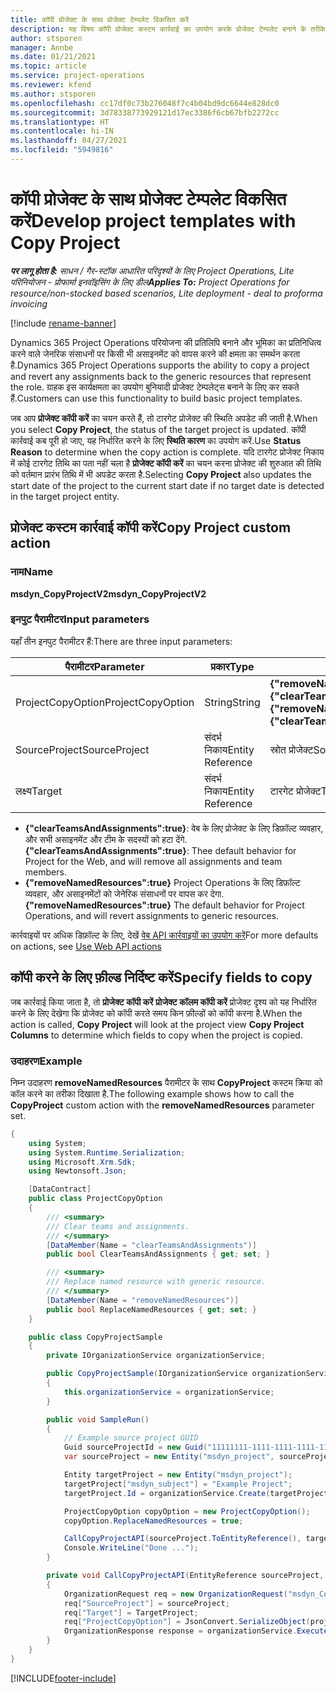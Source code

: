 ```yaml
---
title: कॉपी प्रोजेक्ट के साथ प्रोजेक्ट टेम्पलेट विकसित करें
description: यह विषय कॉपी प्रोजेक्ट कस्टम कार्रवाई का उपयोग करके प्रोजेक्ट टेम्पलेट बनाने के तरीके के बारे में जानकारी प्रदान करता है.
author: stsporen
manager: Annbe
ms.date: 01/21/2021
ms.topic: article
ms.service: project-operations
ms.reviewer: kfend
ms.author: stsporen
ms.openlocfilehash: cc17df0c73b276048f7c4b04bd9dc6644e828dc0
ms.sourcegitcommit: 3d78338773929121d17ec3386f6cb67bfb2272cc
ms.translationtype: HT
ms.contentlocale: hi-IN
ms.lasthandoff: 04/27/2021
ms.locfileid: "5949816"
---
```

# <a name="develop-project-templates-with-copy-project"></a><span data-ttu-id="142db-103">कॉपी प्रोजेक्ट के साथ प्रोजेक्ट टेम्पलेट विकसित करें</span><span class="sxs-lookup"><span data-stu-id="142db-103">Develop project templates with Copy Project</span></span>

<span data-ttu-id="142db-104">_**पर लागू होता है:** साधन / गैर-स्टॉक आधारित परिदृश्यों के लिए Project Operations, Lite परिनियोजन - प्रोफार्मा इनवॉइसिंग के लिए डील_</span><span class="sxs-lookup"><span data-stu-id="142db-104">_**Applies To:** Project Operations for resource/non-stocked based scenarios, Lite deployment - deal to proforma invoicing_</span></span>

[!include [rename-banner](~/includes/cc-data-platform-banner.md)]

<span data-ttu-id="142db-105">Dynamics 365 Project Operations परियोजना की प्रतिलिपि बनाने और भूमिका का प्रतिनिधित्व करने वाले जेनरिक संसाधनों पर किसी भी असाइनमेंट को वापस करने की क्षमता का समर्थन करता है.</span><span class="sxs-lookup"><span data-stu-id="142db-105">Dynamics 365 Project Operations supports the ability to copy a project and revert any assignments back to the generic resources that represent the role.</span></span> <span data-ttu-id="142db-106">ग्राहक इस कार्यक्षमता का उपयोग बुनियादी प्रोजेक्ट टेम्पलेट्स बनाने के लिए कर सकते हैं.</span><span class="sxs-lookup"><span data-stu-id="142db-106">Customers can use this functionality to build basic project templates.</span></span>

<span data-ttu-id="142db-107">जब आप **प्रोजेक्ट कॉपी करें** का चयन करते हैं, तो टारगेट प्रोजेक्ट की स्थिति अपडेट की जाती है.</span><span class="sxs-lookup"><span data-stu-id="142db-107">When you select **Copy Project**, the status of the target project is updated.</span></span> <span data-ttu-id="142db-108">कॉपी कार्रवाई कब पूरी हो जाए, यह निर्धारित करने के लिए **स्थिति कारण** का उपयोग करें.</span><span class="sxs-lookup"><span data-stu-id="142db-108">Use **Status Reason** to determine when the copy action is complete.</span></span> <span data-ttu-id="142db-109">यदि टारगेट प्रोजेक्ट निकाय में कोई टारगेट तिथि का पता नहीं चला है **प्रोजेक्ट कॉपी करें** का चयन करना प्रोजेक्ट की शुरुआत की तिथि को वर्तमान प्रारंभ तिथि में भी अपडेट करता है.</span><span class="sxs-lookup"><span data-stu-id="142db-109">Selecting **Copy Project** also updates the start date of the project to the current start date if no target date is detected in the target project entity.</span></span>

## <a name="copy-project-custom-action"></a><span data-ttu-id="142db-110">प्रोजेक्ट कस्टम कार्रवाई कॉपी करें</span><span class="sxs-lookup"><span data-stu-id="142db-110">Copy Project custom action</span></span> 

### <a name="name"></a><span data-ttu-id="142db-111">नाम</span><span class="sxs-lookup"><span data-stu-id="142db-111">Name</span></span> 

<span data-ttu-id="142db-112">**msdyn_CopyProjectV2**</span><span class="sxs-lookup"><span data-stu-id="142db-112">**msdyn_CopyProjectV2**</span></span>

### <a name="input-parameters"></a><span data-ttu-id="142db-113">इनपुट पैरामीटर</span><span class="sxs-lookup"><span data-stu-id="142db-113">Input parameters</span></span>
<span data-ttu-id="142db-114">यहाँ तीन इनपुट पैरामीटर हैं:</span><span class="sxs-lookup"><span data-stu-id="142db-114">There are three input parameters:</span></span>

| <span data-ttu-id="142db-115">पैरामीटर</span><span class="sxs-lookup"><span data-stu-id="142db-115">Parameter</span></span>          | <span data-ttu-id="142db-116">प्रकार</span><span class="sxs-lookup"><span data-stu-id="142db-116">Type</span></span>   | <span data-ttu-id="142db-117">मान</span><span class="sxs-lookup"><span data-stu-id="142db-117">Values</span></span>                                                   | 
|--------------------|--------|----------------------------------------------------------|
| <span data-ttu-id="142db-118">ProjectCopyOption</span><span class="sxs-lookup"><span data-stu-id="142db-118">ProjectCopyOption</span></span>  | <span data-ttu-id="142db-119">String</span><span class="sxs-lookup"><span data-stu-id="142db-119">String</span></span> | <span data-ttu-id="142db-120">**{"removeNamedResources":true}** या **{"clearTeamsAndAssignments":true}**</span><span class="sxs-lookup"><span data-stu-id="142db-120">**{"removeNamedResources":true}** or **{"clearTeamsAndAssignments":true}**</span></span> |
| <span data-ttu-id="142db-121">SourceProject</span><span class="sxs-lookup"><span data-stu-id="142db-121">SourceProject</span></span>      | <span data-ttu-id="142db-122">संदर्भ निकाय</span><span class="sxs-lookup"><span data-stu-id="142db-122">Entity Reference</span></span> | <span data-ttu-id="142db-123">स्रोत प्रोजेक्ट</span><span class="sxs-lookup"><span data-stu-id="142db-123">Source Project</span></span> |
| <span data-ttu-id="142db-124">लक्ष्य</span><span class="sxs-lookup"><span data-stu-id="142db-124">Target</span></span>             | <span data-ttu-id="142db-125">संदर्भ निकाय</span><span class="sxs-lookup"><span data-stu-id="142db-125">Entity Reference</span></span> | <span data-ttu-id="142db-126">टारगेट प्रोजेक्ट</span><span class="sxs-lookup"><span data-stu-id="142db-126">Target Project</span></span> |


- <span data-ttu-id="142db-127">**{"clearTeamsAndAssignments":true}**: वेब के लिए प्रोजेक्ट के लिए डिफ़ॉल्ट व्यवहार, और सभी असाइनमेंट और टीम के सदस्यों को हटा देंगे.</span><span class="sxs-lookup"><span data-stu-id="142db-127">**{"clearTeamsAndAssignments":true}**: Thee default behavior for Project for the Web, and will remove all assignments and team members.</span></span>
- <span data-ttu-id="142db-128">**{"removeNamedResources":true}** Project Operations के लिए डिफ़ॉल्ट व्यवहार, और असाइनमेंटों को जेनेरिक संसाधनों पर वापस कर देगा.</span><span class="sxs-lookup"><span data-stu-id="142db-128">**{"removeNamedResources":true}** The default behavior for Project Operations, and will revert assignments to generic resources.</span></span>

<span data-ttu-id="142db-129">कार्रवाइयों पर अधिक डिफ़ॉल्ट के लिए, देखें [वेब API कार्रवाइयों का उपयोग करें](/powerapps/developer/common-data-service/webapi/use-web-api-actions)</span><span class="sxs-lookup"><span data-stu-id="142db-129">For more defaults on actions, see [Use Web API actions](/powerapps/developer/common-data-service/webapi/use-web-api-actions)</span></span>

## <a name="specify-fields-to-copy"></a><span data-ttu-id="142db-130">कॉपी करने के लिए फ़ील्ड निर्दिष्ट करें</span><span class="sxs-lookup"><span data-stu-id="142db-130">Specify fields to copy</span></span> 
<span data-ttu-id="142db-131">जब कार्रवाई किया जाता है, तो **प्रोजेक्ट कॉपी करें** **प्रोजेक्ट कॉलम कॉपी करें** प्रोजेक्ट दृश्य को यह निर्धारित करने के लिए देखेगा कि प्रोजेक्ट को कॉपी करते समय किन फ़ील्डों को कॉपी करना है.</span><span class="sxs-lookup"><span data-stu-id="142db-131">When the action is called, **Copy Project** will look at the project view **Copy Project Columns** to determine which fields to copy when the project is copied.</span></span>


### <a name="example"></a><span data-ttu-id="142db-132">उदाहरण</span><span class="sxs-lookup"><span data-stu-id="142db-132">Example</span></span>
<span data-ttu-id="142db-133">निम्न उदाहरण **removeNamedResources** पैरामीटर के साथ **CopyProject** कस्टम क्रिया को कॉल करने का तरीका दिखाता है.</span><span class="sxs-lookup"><span data-stu-id="142db-133">The following example shows how to call the **CopyProject** custom action with the **removeNamedResources** parameter set.</span></span>
```C#
{
    using System;
    using System.Runtime.Serialization;
    using Microsoft.Xrm.Sdk;
    using Newtonsoft.Json;

    [DataContract]
    public class ProjectCopyOption
    {
        /// <summary>
        /// Clear teams and assignments.
        /// </summary>
        [DataMember(Name = "clearTeamsAndAssignments")]
        public bool ClearTeamsAndAssignments { get; set; }

        /// <summary>
        /// Replace named resource with generic resource.
        /// </summary>
        [DataMember(Name = "removeNamedResources")]
        public bool ReplaceNamedResources { get; set; }
    }

    public class CopyProjectSample
    {
        private IOrganizationService organizationService;

        public CopyProjectSample(IOrganizationService organizationService)
        {
            this.organizationService = organizationService;
        }

        public void SampleRun()
        {
            // Example source project GUID
            Guid sourceProjectId = new Guid("11111111-1111-1111-1111-111111111111");
            var sourceProject = new Entity("msdyn_project", sourceProjectId);

            Entity targetProject = new Entity("msdyn_project");
            targetProject["msdyn_subject"] = "Example Project";
            targetProject.Id = organizationService.Create(targetProject);

            ProjectCopyOption copyOption = new ProjectCopyOption();
            copyOption.ReplaceNamedResources = true;

            CallCopyProjectAPI(sourceProject.ToEntityReference(), targetProject.ToEntityReference(), copyOption);
            Console.WriteLine("Done ...");
        }

        private void CallCopyProjectAPI(EntityReference sourceProject, EntityReference TargetProject, ProjectCopyOption projectCopyOption)
        {
            OrganizationRequest req = new OrganizationRequest("msdyn_CopyProjectV2");
            req["SourceProject"] = sourceProject;
            req["Target"] = TargetProject;
            req["ProjectCopyOption"] = JsonConvert.SerializeObject(projectCopyOption);
            OrganizationResponse response = organizationService.Execute(req);
        }
    }
}
```


[!INCLUDE[footer-include](../includes/footer-banner.md)]